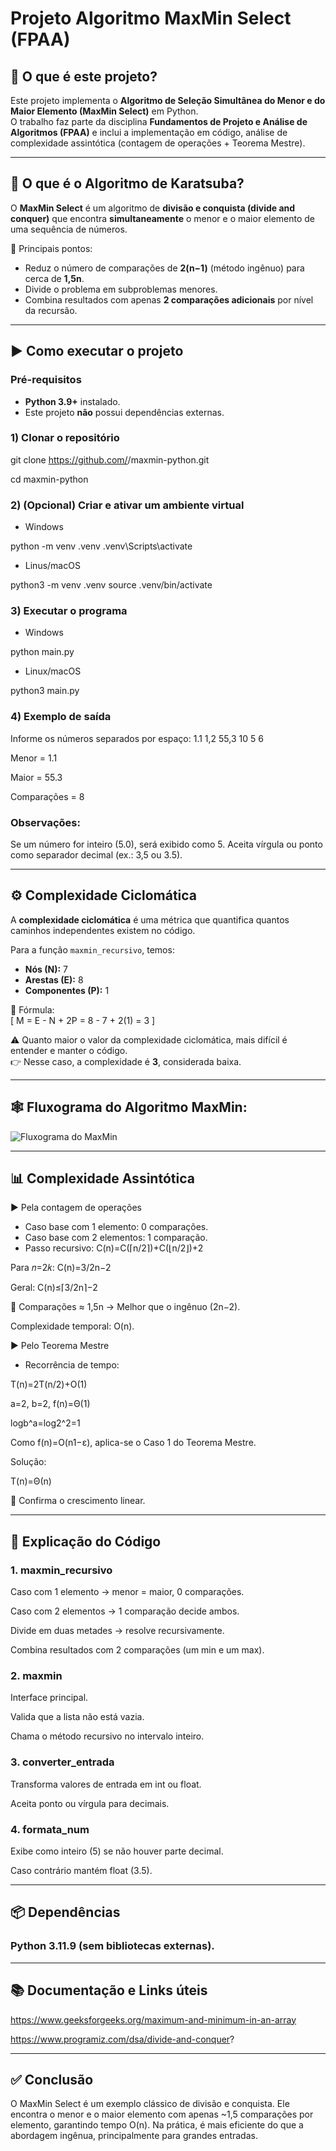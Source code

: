 # Projeto Algoritmo MaxMin Select (FPAA)

## 📖 O que é este projeto?
Este projeto implementa o **Algoritmo de Seleção Simultânea do Menor e do Maior Elemento (MaxMin Select)** em Python.  
O trabalho faz parte da disciplina **Fundamentos de Projeto e Análise de Algoritmos (FPAA)** e inclui a implementação em código, análise de complexidade assintótica (contagem de operações + Teorema Mestre).

---

## 🧮 O que é o Algoritmo de Karatsuba?
O **MaxMin Select** é um algoritmo de **divisão e conquista (divide and conquer)** que encontra **simultaneamente** o menor e o maior elemento de uma sequência de números.  

🔑 Principais pontos:
- Reduz o número de comparações de **2(n−1)** (método ingênuo) para cerca de **1,5n**.  
- Divide o problema em subproblemas menores.  
- Combina resultados com apenas **2 comparações adicionais** por nível da recursão.

---

## ▶️ Como executar o projeto

### Pré-requisitos
- **Python 3.9+** instalado.  
- Este projeto **não** possui dependências externas.  

### 1) Clonar o repositório
git clone https://github.com/<bruna-bernardes>/maxmin-python.git

cd maxmin-python

### 2) (Opcional) Criar e ativar um ambiente virtual
- Windows

python -m venv .venv
.venv\Scripts\activate

- Linus/macOS

python3 -m venv .venv
source .venv/bin/activate

### 3) Executar o programa
- Windows

python main.py

- Linux/macOS

python3 main.py

### 4) Exemplo de saída
Informe os números separados por espaço: 1.1 1,2 55,3 10 5 6 

Menor = 1.1

Maior = 55.3

Comparações = 8

### Observações:
Se um número for inteiro (5.0), será exibido como 5.
Aceita vírgula ou ponto como separador decimal (ex.: 3,5 ou 3.5).

---

## ⚙️ Complexidade Ciclomática
A **complexidade ciclomática** é uma métrica que quantifica quantos caminhos independentes existem no código.

Para a função `maxmin_recursivo`, temos:
- **Nós (N):** 7  
- **Arestas (E):** 8  
- **Componentes (P):** 1

📌 Fórmula:  
\[
M = E - N + 2P = 8 - 7 + 2(1) = 3
\]

⚠️ Quanto maior o valor da complexidade ciclomática, mais difícil é entender e manter o código.  
👉 Nesse caso, a complexidade é **3**, considerada baixa.

---

## 🕸️ Fluxograma do Algoritmo MaxMin:

![Fluxograma do MaxMin](maxmin_diagrama.png)

---

## 📊 Complexidade Assintótica
▶️ Pela contagem de operações

- Caso base com 1 elemento: 0 comparações.
- Caso base com 2 elementos: 1 comparação.
- Passo recursivo:
  C(n)=C(⌈n/2⌉)+C(⌊n/2⌋)+2

Para 𝑛=2𝑘:
C(n)=3/2​n−2

Geral:
C(n)≤⌈3/2n​⌉−2

📌 Comparações ≈ 1,5n → Melhor que o ingênuo (2n−2).

Complexidade temporal: O(n).

▶️ Pelo Teorema Mestre

- Recorrência de tempo:
  
T(n)=2T(n/2​)+O(1)

a=2, b=2, f(n)=Θ(1)

logb^​a=log2^​2=1

Como f(n)=O(n1−ε), aplica-se o Caso 1 do Teorema Mestre.

Solução:

T(n)=Θ(n)

📌 Confirma o crescimento linear.

---

## 📝 Explicação do Código

### 1. maxmin_recursivo
Caso com 1 elemento → menor = maior, 0 comparações.

Caso com 2 elementos → 1 comparação decide ambos.

Divide em duas metades → resolve recursivamente.

Combina resultados com 2 comparações (um min e um max).

### 2. maxmin
Interface principal.

Valida que a lista não está vazia.

Chama o método recursivo no intervalo inteiro.

### 3. converter_entrada
Transforma valores de entrada em int ou float.

Aceita ponto ou vírgula para decimais.

### 4. formata_num
Exibe como inteiro (5) se não houver parte decimal.

Caso contrário mantém float (3.5).

---

## 📦 Dependências

### Python 3.11.9 (sem bibliotecas externas).

---

## 📚 Documentação e Links úteis
https://www.geeksforgeeks.org/maximum-and-minimum-in-an-array

https://www.programiz.com/dsa/divide-and-conquer?

---

## ✅ Conclusão
O MaxMin Select é um exemplo clássico de divisão e conquista.
Ele encontra o menor e o maior elemento com apenas ~1,5 comparações por elemento, garantindo tempo O(n).
Na prática, é mais eficiente do que a abordagem ingênua, principalmente para grandes entradas.

